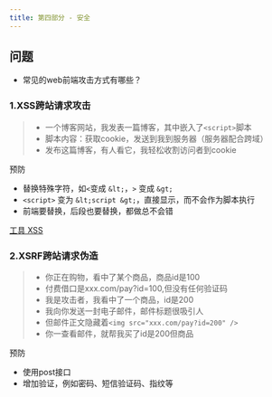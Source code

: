 ```yaml
---
title: 第四部分 - 安全
---
```

## 问题
* 常见的web前端攻击方式有哪些？

### **1.XSS跨站请求攻击**
> * 一个博客网站，我发表一篇博客，其中嵌入了`<script>`脚本
> * 脚本内容：获取cookie，发送到我到服务器（服务器配合跨域）
> * 发布这篇博客，有人看它，我轻松收割访问者到cookie

预防
* 替换特殊字符，如`<`变成 `&lt;`，`>` 变成 `&gt;`
* `<script>` 变为 `&lt;script &gt;`，直接显示，而不会作为脚本执行
* 前端要替换，后段也要替换，都做总不会错

[工具 XSS](https://www.npmjs.com/package/xss)

### **2.XSRF跨站请求伪造**
> * 你正在购物，看中了某个商品，商品id是100
> * 付费借口是xxx.com/pay?id=100,但没有任何验证码
> * 我是攻击者，我看中了一个商品，id是200
> * 我向你发送一封电子邮件，邮件标题很吸引人
> * 但邮件正文隐藏着`<img src="xxx.com/pay?id=200" />`
>* 你一查看邮件，就帮我买了id是200但商品

预防
* 使用post接口
* 增加验证，例如密码、短信验证码、指纹等
